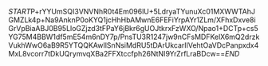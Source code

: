 $START$P+rYYUmSQI3VNVNhR0t4Em096lU+5LdryaTYunuXc01MXWWTAhJGMZLk4p+Na9AnknP0oKYQ1jcHhHbAMwnE6FEFiYrpAYr1ZLm/XFhxDxve8iGrVpBiaABJ0B95LloGZjzd3tFPaY6jBkr6gUOJtkrxFzWXO/Npao1+DCTp+cs5YG75M4BBW1df5mE54m6nDY7p/PnsTU3R1247jw9nCFsMDFKelX6mQ2drzkVukhWwO6aB9R5YTQQKAwIlSnNsiMdRU5tDArUkcarIlVehtOaVDcPanpxdx4MxL8vcorr7tDkUQrymvqXBa2FFXtccfph26NtNI9YrZrfLraBDcw==$END$
